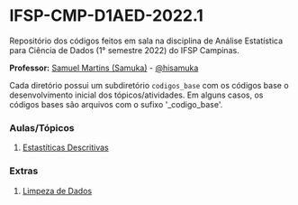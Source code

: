 # IFSP-CMP-D1AED-2022.1
Repositório dos códigos feitos em sala na disciplina de Análise Estatística para Ciência de Dados (1° semestre 2022) do IFSP Campinas.

**Professor:** [Samuel Martins (Samuka)](http://hisamuka.github.io/) - [@hisamuka](https://github.com/hisamuka)

Cada diretório possui um subdiretório `codigos_base` com os códigos base o desenvolvimento inicial dos tópicos/atividades. Em alguns casos, os códigos bases são arquivos com o sufixo '_codigo_base'.

### Aulas/Tópicos
1. [Estastíticas Descritivas](./estatisticas_descritivas)

### Extras
1. [Limpeza de Dados](./limpeza_de_dados)